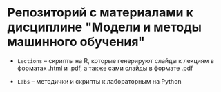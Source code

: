 
# Репозиторий с материалами к дисциплине "Модели и методы машинного обучения"   

* `Lections`  – скрипты на R, которые генерируют слайды к лекциям в форматах .html и .pdf, а также сами слайды в формате .pdf     

* `Labs`  – методички и скрипты к лабораторным на Python       

